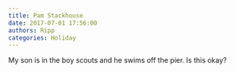 ```yaml
---
title: Pam Stackhouse
date: 2017-07-01 17:56:00
authors: Ripp
categories: Holiday
---
```


 My son is in the boy scouts and he swims off the pier. Is this okay?